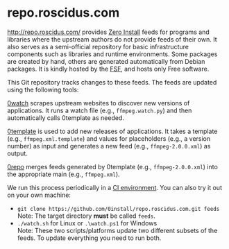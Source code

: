 # repo.roscidus.com

http://repo.roscidus.com/ provides [Zero Install](http://0install.net/) feeds for programs and libraries where the upstream authors do not provide feeds of their own. It also serves as a semi-official repository for basic infrastructure components such as libraries and runtime environments. Some packages are created by hand, others are generated automatically from Debian packages. It is kindly hosted by the [FSF](http://www.fsf.org/), and hosts only Free software.

This Git repository tracks changes to these feeds. The feeds are updated using the following tools:

[0watch](https://github.com/0install/0watch) scrapes upstream websites to discover new versions of applications. It runs a watch file (e.g., `ffmpeg.watch.py`) and then automatically calls 0template as needed.

[0template](https://github.com/0install/0template) is used to add new releases of applications. It takes a template (e.g., `ffmpeg.xml.template`) and values for placeholders (e.g., a version number) as input and generates a new feed (e.g., `ffmpeg-2.0.0.xml`) as output.

[0repo](https://github.com/0install/0repo) merges feeds generated by 0template (e.g., `ffmpeg-2.0.0.xml`) into the appropriate main (e.g., `ffmpeg.xml`).

We run this process periodically in a [CI environment](https://ci.appveyor.com/project/0install/repo-roscidus-com). You can also try it out on your own machine:
- `git clone https://github.com/0install/repo.roscidus.com.git feeds`  
  Note: The target directory **must** be called `feeds`.
- `./watch.sh` for Linux or `.\watch.ps1` for Windows  
  Note: These two scripts/platforms update two different subsets of the feeds. To update everything you need to run both.
